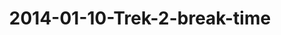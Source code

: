 ---
layout: blog
title: 2014-01-10-Trek-2-break-time
category: blog
lat: 18.64053
lng: 98.66549
image: https://s3-us-west-2.amazonaws.com/travels2013/2014-01-10 21:36:37 PST.jpg
observation: 20140110213637PST
---
